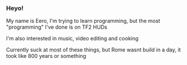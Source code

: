 ### Heyo!
My name is Eero, I'm trying to learn programming, but the most "programming" I've done is on TF2 HUDs 

I'm also interested in music, video editing and cooking

Currently suck at most of these things, but Rome wasnt build in a day, it took like 800 years or something
